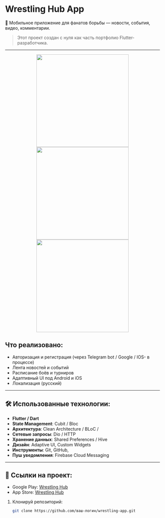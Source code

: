 # Wrestling Hub App

📱 Мобильное приложение для фанатов борьбы — новости, события, видео, комментарии.

> Этот проект создан с нуля как часть портфолио Flutter-разработчика.  

---
<div align="center">
  <img src="https://amonlexa.ru/assets/imgs/%D0%A1%D0%BA%D1%80%D0%B8%D0%BD%D1%88%D0%BE%D1%82%201.png" width="300"/>
  <img src="https://amonlexa.ru/assets/imgs/%D0%A1%D0%BA%D1%80%D0%B8%D0%BD%D1%88%D0%BE%D1%82%202.png" width="300"/>
  <img src="https://amonlexa.ru/assets/imgs/%D0%A1%D0%BA%D1%80%D0%B8%D0%BD%D1%88%D0%BE%D1%82%203.png" width="300"/>
</div>


## Что реализовано:
- Авторизация и регистрация (через Telegram bot / Google / IOS- в процессе)
- Лента новостей и событий
- Расписание боёв и турниров
- Адаптивный UI под Android и iOS
- Локализация (русский)

---

## 🛠️ Использованные технологии:
- **Flutter / Dart**
- **State Management**: Cubit / Bloc
- **Архитектура**: Clean Architecture / BLoC /
- **Сетевые запросы**: Dio / HTTP
- **Хранение данных**: Shared Preferences / Hive
- **Дизайн**: Adaptive UI, Custom Widgets
- **Инструменты**: Git, GitHub,
- **Пуш уведомления**: Firebase Cloud Messaging

---

## 🚀 Ссылки на проект:
- Google Play: [Wrestling Hub](https://play.google.com/store/apps/details?id=ru.amonlexasoftware.wresthub)
- App Store: [Wrestling Hub](https://apps.apple.com/ru/app/wrestling-hub/id6741020047p)


1. Клонируй репозиторий:
   ```bash
   git clone https://github.com/ваш-логин/wrestling-app.git 
